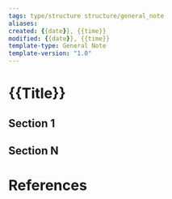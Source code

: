 ```yaml
---
tags: type/structure structure/general_note
aliases: 
created: {{date}}, {{time}}
modified: {{date}}, {{time}}
template-type: General Note
template-version: "1.0"
---
```


# {{Title}}

## Section 1

## Section N

# References